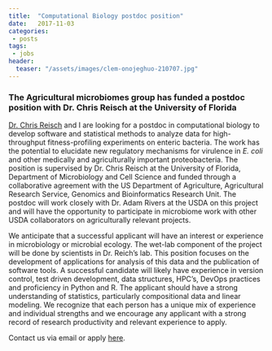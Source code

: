 ```yaml
---
title:  "Computational Biology postdoc position"
date:   2017-11-03
categories:
 - posts
tags:
 - jobs
header:
  teaser: "/assets/images/clem-onojeghuo-210707.jpg"
---
```


### The Agricultural microbiomes group has funded a postdoc position with Dr. Chris Reisch at the University of Florida

[Dr. Chris Reisch](https://scholar.google.com/citations?user=Q3nC2m4AAAAJ&hl=en) and I  are looking for a postdoc in computational biology to develop software and statistical methods to analyze data for high-throughput fitness-profiling experiments on enteric bacteria. The work has the potential to elucidate new regulatory mechanisms for virulence in _E. coli_ and other medically and agriculturally important proteobacteria. The position is supervised by Dr. Chris Reisch at the University of Florida, Department of Microbiology and Cell Science and funded through a collaborative agreement with the US Department of Agriculture, Agricultural Research Service, Genomics and Bioinformatics Research Unit. The postdoc will work closely with Dr. Adam Rivers at the USDA on this project and will have the opportunity to participate in microbiome work with other USDA collaborators on agriculturally relevant projects.

We anticipate that a successful applicant will have an interest or experience in microbiology or microbial ecology. The wet-lab component of the project will be done by scientists in Dr. Reich’s lab. This position focuses on the development of applications for analysis of this data and the publication of software tools. A successful candidate will likely have experience in version control, test driven development, data structures, HPC’s, DevOps practices and proficiency in Python and R. The applicant should have a strong understanding of statistics, particularly compositional data and linear modeling. We recognize that each person has a unique mix of experience and individual strengths and we encourage any applicant with a strong record of research productivity and relevant experience to apply.

Contact us via email or apply  [here](http://explore.jobs.ufl.edu/cw/en-us/job/505250/post-doctoral-associate-computational-biology-in-microbiology).
